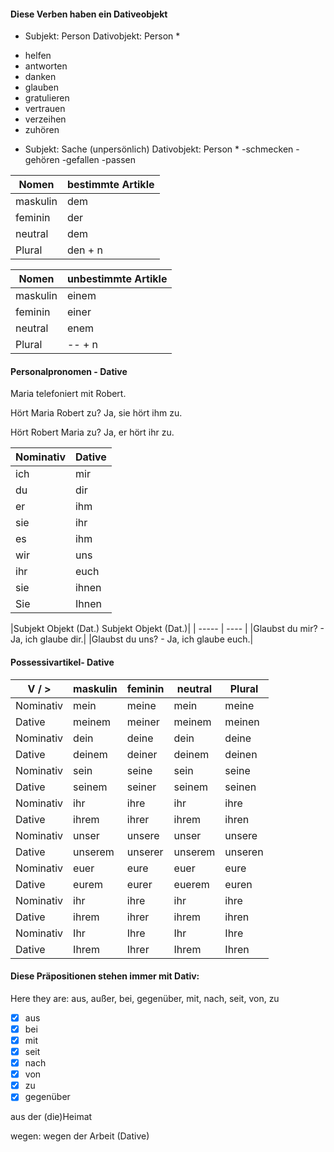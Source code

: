 #### Diese Verben haben ein Dativeobjekt 

* Subjekt: Person Dativobjekt: Person *

- helfen
- antworten
- danken
- glauben
- gratulieren
- vertrauen
- verzeihen
- zuhören

* Subjekt: Sache (unpersönlich) Dativobjekt: Person *
-schmecken
-gehören
-gefallen
-passen

| Nomen | bestimmte Artikle |
| ----- | ---- |
| maskulin | dem |
| feminin | der |
| neutral | dem |
| Plural | den + n |

| Nomen | unbestimmte Artikle |
| ----- | ---- |
| maskulin | einem |
| feminin | einer |
| neutral | enem|
| Plural | -- + n |

#### Personalpronomen - Dative

Maria telefoniert mit Robert.

Hört Maria Robert zu?
Ja, sie hört ihm zu.

Hört Robert Maria zu?
Ja, er hört ihr zu.

| Nominativ | Dative |
| ----- | ---- |
| ich | mir |
| du | dir |
| er | ihm |
| sie | ihr | 
| es | ihm |
| wir | uns | 
| ihr | euch |
| sie | ihnen |
| Sie | Ihnen |



|Subjekt Objekt (Dat.) Subjekt Objekt (Dat.)|
| ----- | ---- |
|Glaubst du mir? - Ja, ich glaube dir.|
|Glaubst du uns? - Ja, ich glaube euch.|

#### Possessivartikel- Dative

| V / > | maskulin | feminin | neutral | Plural |
|-----    | ----- | ---- | ----- | ---- |
|Nominativ|mein|meine|mein|meine|
|Dative|meinem|meiner|meinem|meinen |
|Nominativ|dein|deine|dein|deine|
|Dative|deinem|deiner|deinem|deinen|
|Nominativ|sein|seine|sein|seine|
|Dative|seinem|seiner|seinem|seinen|
|Nominativ|ihr|ihre|ihr|ihre|
|Dative|ihrem|ihrer|ihrem|ihren|
|Nominativ|unser|unsere|unser|unsere|
|Dative|unserem|unserer|unserem|unseren|
|Nominativ|euer|eure|euer|eure|
|Dative|eurem|eurer|euerem|euren|
|Nominativ|ihr|ihre|ihr|ihre|
|Dative|ihrem|ihrer|ihrem|ihren|
|Nominativ|Ihr|Ihre|Ihr|Ihre|
|Dative|Ihrem|Ihrer|Ihrem|Ihren|


#### Diese Präpositionen stehen immer mit Dativ:
Here they are: aus, außer, bei, gegenüber, mit, nach, seit, von, zu
* [X] aus
* [X] bei
* [X] mit
* [X] seit
* [X] nach
* [X] von
* [X] zu
* [X] gegenüber

aus der (die)Heimat

wegen: wegen der Arbeit (Dative) 
